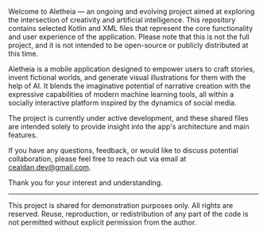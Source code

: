Welcome to Aletheia — an ongoing and evolving project aimed at exploring the intersection of creativity and artificial intelligence. This repository contains selected Kotlin and XML files that represent the core functionality and user experience of the application. Please note that this is not the full project, and it is not intended to be open-source or publicly distributed at this time.

Aletheia is a mobile application designed to empower users to craft stories, invent fictional worlds, and generate visual illustrations for them with the help of AI. It blends the imaginative potential of narrative creation with the expressive capabilities of modern machine learning tools, all within a socially interactive platform inspired by the dynamics of social media.

The project is currently under active development, and these shared files are intended solely to provide insight into the app's architecture and main features.

If you have any questions, feedback, or would like to discuss potential collaboration, please feel free to reach out via email at cealdan.dev@gmail.com.

Thank you for your interest and understanding.


-------------------------------------------------------

This project is shared for demonstration purposes only.
All rights are reserved.
Reuse, reproduction, or redistribution of any part of the code is not permitted without explicit permission from the author.
